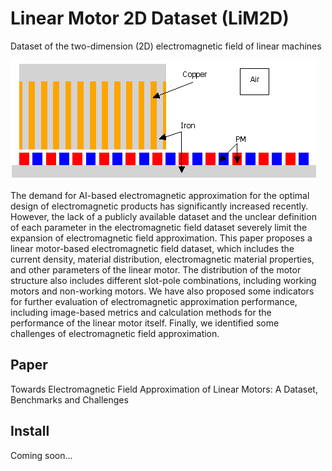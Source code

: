 # Linear Motor 2D Dataset (LiM2D)
Dataset of the two-dimension (2D) electromagnetic field of linear machines

![LiM2D](imgs/linear_motor.png)

The demand for AI-based electromagnetic approximation for the optimal design of electromagnetic products has significantly increased recently. However, the lack of a publicly available dataset and the unclear definition of each parameter in the electromagnetic field dataset severely limit the expansion of electromagnetic field approximation. This paper proposes a linear motor-based electromagnetic field dataset, which includes the current density, material distribution, electromagnetic material properties, and other parameters of the linear motor. The distribution of the motor structure also includes different slot-pole combinations, including working motors and non-working motors. We have also proposed some indicators for further evaluation of electromagnetic approximation performance, including image-based metrics and calculation methods for the performance of the linear motor itself. Finally, we identified some challenges of electromagnetic field approximation.
## Paper

Towards Electromagnetic Field Approximation of Linear Motors: A Dataset, Benchmarks and Challenges


## Install

Coming soon...